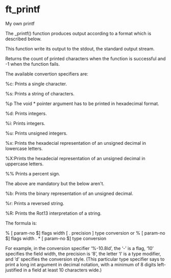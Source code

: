 # ft_printf
My own printf

The _printf() function produces output according to a format which is described below.

This function write its output to the stdout, the standard output stream. 

Returns the count of printed characters when the function is successful and -1 when the function fails.

The available convertion specifiers are:

%c: Prints a single character.

%s: Prints a string of characters.

%p The void * pointer argument has to be printed in hexadecimal format.

%d: Prints integers.

%i: Prints integers.

%u: Prints unsigned integers.

%x: Prints the hexadecial representation of an unsigned decimal in lowercase letters.

%X:Prints the hexadecial representation of an unsigned decimal in uppercase letters.

%% Prints a percent sign.

The above are mandatory but the below aren't.

%b: Prints the binary representation of an unsigned decimal.

%r: Prints a reversed string.

%R: Prints the Rot13 interpretation of a string.

The formula is:

% [ param-no $] flags width [ . precision ] type conversion
or
% [ param-no $] flags width . * [ param-no $] type conversion


For example, in the conversion specifier ‘%-10.8ld’, the ‘-’ is a flag, ‘10’ specifies the field width, the precision is ‘8’, the letter ‘l’ is a type modifier, and ‘d’ specifies the conversion style. (This particular type specifier says to print a long int argument in decimal notation, with a minimum of 8 digits left-justified in a field at least 10 characters wide.)
